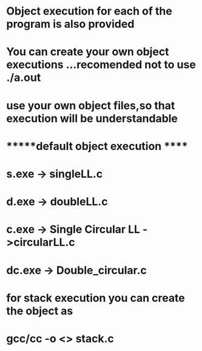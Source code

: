 # Object execution for each of the program is also provided 

# You can create your own object executions ...recomended not to use ./a.out

# use your own object files,so that execution will be understandable


# *****default object execution ****

# s.exe -> singleLL.c

# d.exe -> doubleLL.c

# c.exe -> Single Circular LL ->circularLL.c

# dc.exe -> Double_circular.c

# for stack execution you can create the object as
# gcc/cc  -o <<object name>> stack.c


